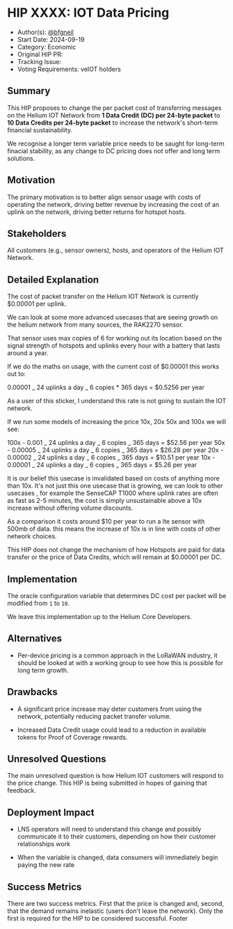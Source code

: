 # HIP XXXX: IOT Data Pricing

- Author(s): [@bfgneil](https://github.com/bfgneil)
- Start Date: 2024-09-19
- Category: Economic
- Original HIP PR:
- Tracking Issue:
- Voting Requirements: veIOT holders

## Summary

This HIP proposes to change the per packet cost of transferring messages on the Helium IOT Network from **1 Data Credit (DC) per 24-byte packet** to **10 Data Credits per 24-byte packet** to increase the network's short-term financial sustainability.

We recognise a longer term variable price needs to be saught for long-term finacial stability, as any change to DC pricing does not offer and long term solutions.

## Motivation

The primary motivation is to better align sensor usage with costs of operating the network, driving better revenue by increasing the cost of an uplink on the network, driving better returns for hotspot hosts.

## Stakeholders

All customers (e.g., sensor owners), hosts, and operators of the Helium IOT Network.

## Detailed Explanation

The cost of packet transfer on the Helium IOT Network is currently $0.00001 per uplink.

We can look at some more advanced usecases that are seeing growth on the helium network from many sources, the RAK2270 sensor.

That sensor uses max copies of 6 for working out its location based on the signal strength of hotspots and uplinks every hour with a battery that lasts around a year.

If we do the maths on usage, with the current cost of $0.00001 this works out to:

0.00001 _ 24 uplinks a day _ 6 copies \* 365 days = $0.5256 per year

As a user of this sticker, I understand this rate is not going to sustain the IOT network.

If we run some models of increasing the price 10x, 20x 50x and 100x we will see:

100x - 0.001 _ 24 uplinks a day _ 6 copies _ 365 days = $52.56 per year
50x - 0.00005 _ 24 uplinks a day _ 6 copies _ 365 days = $26.28 per year
20x - 0.00002 _ 24 uplinks a day _ 6 copies _ 365 days = $10.51 per year
10x - 0.00001 _ 24 uplinks a day _ 6 copies _ 365 days = $5.26 per year

It is our belief this usecase is invalidated based on costs of anything more than 10x. It's not just this one usecase that is growing, we can look to other usecases , for example the SenseCAP T1000 where uplink rates are often as fast as 2-5 minutes, the cost is simply unsustainable above a 10x increase without offering volume discounts.

As a comparison it costs around $10 per year to run a lte sensor with 500mb of data. this means the increase of 10x is in line with costs of other network choices.

This HIP does not change the mechanism of how Hotspots are paid for data transfer or the price of Data Credits, which will remain at $0.00001 per DC.

## Implementation

The oracle configuration variable that determines DC cost per packet will be modified from `1` to `10`.

We leave this implementation up to the Helium Core Developers.

## Alternatives

- Per-device pricing is a common approach in the LoRaWAN industry, it should be looked at with a working group to see how this is possible for long term growth.

## Drawbacks

- A significant price increase may deter customers from using the network, potentially reducing packet transfer volume.

- Increased Data Credit usage could lead to a reduction in available tokens for Proof of Coverage rewards.

## Unresolved Questions

The main unresolved question is how Helium IOT customers will respond to the price change. This HIP is being submitted in hopes of gaining that feedback.

## Deployment Impact

- LNS operators will need to understand this change and possibly communicate it to their customers, depending on how their customer relationships work

- When the variable is changed, data consumers will immediately begin paying the new rate

## Success Metrics

There are two success metrics. First that the price is changed and, second, that the demand remains inelastic (users don't leave the network). Only the first is required for the HIP to be considered successful.
Footer
